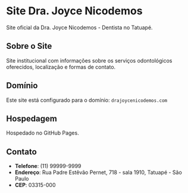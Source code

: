 # Site Dra. Joyce Nicodemos

Site oficial da Dra. Joyce Nicodemos - Dentista no Tatuapé.

## Sobre o Site

Site institucional com informações sobre os serviços odontológicos oferecidos, localização e formas de contato.

## Domínio

Este site está configurado para o domínio: `drajoycenicodemos.com`

## Hospedagem

Hospedado no GitHub Pages.

## Contato

- **Telefone**: (11) 99999-9999
- **Endereço**: Rua Padre Estêvão Pernet, 718 - sala 1910, Tatuapé - São Paulo
- **CEP**: 03315-000
